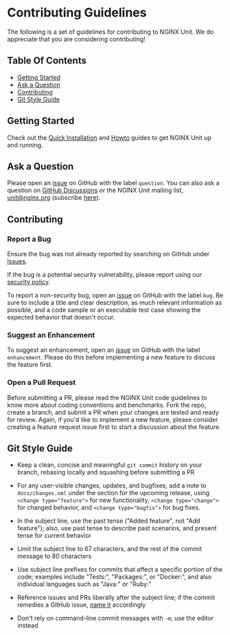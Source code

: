 # Contributing Guidelines

The following is a set of guidelines for contributing to NGINX Unit.  We do
appreciate that you are considering contributing!

## Table Of Contents

- [Getting Started](#getting-started)
- [Ask a Question](#ask-a-question)
- [Contributing](#contributing)
- [Git Style Guide](#git-style-guide)


## Getting Started

Check out the [Quick Installation](README.md#quick-installation) and
[Howto](https://unit.nginx.org/howto/) guides to get NGINX Unit up and
running.


## Ask a Question

Please open an [issue](https://github.com/nginx/unit/issues/new) on GitHub
with the label `question`.  You can also ask a question on
[GitHub Discussions](https://github.com/nginx/unit/discussions) or the NGINX
Unit mailing list, unit@nginx.org (subscribe
[here](https://mailman.nginx.org/mailman3/lists/unit.nginx.org/)).


## Contributing

### Report a Bug

Ensure the bug was not already reported by searching on GitHub under
[Issues](https://github.com/nginx/unit/issues).

If the bug is a potential security vulnerability, please report using our
[security policy](https://unit.nginx.org/troubleshooting/#getting-support).

To report a non-security bug, open an
[issue](https://github.com/nginx/unit/issues/new) on GitHub with the label
`bug`.  Be sure to include a title and clear description, as much relevant
information as possible, and a code sample or an executable test case showing
the expected behavior that doesn't occur.


### Suggest an Enhancement

To suggest an enhancement, open an
[issue](https://github.com/nginx/unit/issues/new) on GitHub with the label
`enhancement`.  Please do this before implementing a new feature to discuss
the feature first.


### Open a Pull Request

Before submitting a PR, please read the NGINX Unit code guidelines to know
more about coding conventions and benchmarks.  Fork the repo, create a branch,
and submit a PR when your changes are tested and ready for review.  Again, if
you'd like to implement a new feature, please consider creating a feature
request issue first to start a discussion about the feature.


## Git Style Guide

- Keep a clean, concise and meaningful `git commit` history on your branch,
  rebasing locally and squashing before submitting a PR

- For any user-visible changes, updates, and bugfixes, add a note to
  `docs/changes.xml` under the section for the upcoming release, using
  `<change type="feature">` for new functionality, `<change type="change">`
  for changed behavior, and `<change type="bugfix">` for bug fixes.

- In the subject line, use the past tense ("Added feature", not "Add
  feature"); also, use past tense to describe past scenarios, and present
  tense for current behavior

- Limit the subject line to 67 characters, and the rest of the commit message
  to 80 characters

- Use subject line prefixes for commits that affect a specific portion of the
  code; examples include "Tests:", "Packages:", or "Docker:", and also
  individual languages such as "Java:" or "Ruby:"

- Reference issues and PRs liberally after the subject line; if the commit
  remedies a GitHub issue, [name
  it](https://docs.github.com/en/issues/tracking-your-work-with-issues/linking-a-pull-request-to-an-issue)
  accordingly

- Don't rely on command-line commit messages with `-m`; use the editor instead

